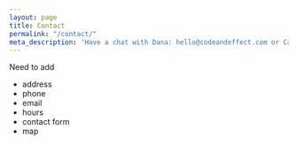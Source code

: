 ```yaml
---
layout: page
title: Contact
permalink: "/contact/"
meta_description: 'Have a chat with Dana: hello@codeandeffect.com or Call +1 780‑619‑8868'
---
```

Need to add

* address
* phone
* email
* hours
* contact form
* map
